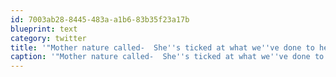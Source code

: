 ```yaml
---
id: 7003ab28-8445-483a-a1b6-83b35f23a17b
blueprint: text
category: twitter
title: '"Mother nature called-  She''s ticked at what we''ve done to her" http://bit.ly/ahnZSY #earthquakes #volcanoes'
caption: '"Mother nature called-  She''s ticked at what we''ve done to her" http://bit.ly/ahnZSY <span class="hashtag hashtag_local">#<a href="http://tweettemp.darylchymko.ca/?tag=earthquakes">earthquakes</a> <span class="hashtag hashtag_local">#<a href="http://tweettemp.darylchymko.ca/?tag=volcanoes">volcanoes</a>'
---
```


